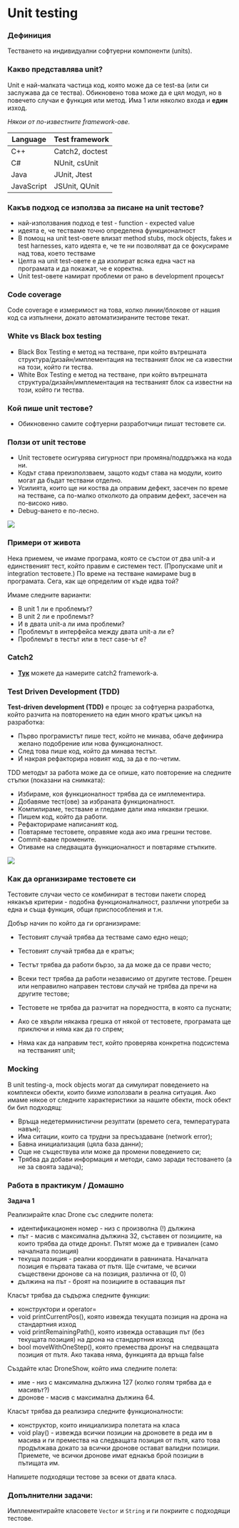 <h1>Unit testing</h1>

<h3>Дефиниция</h3>

Тестването на индивидуални софтуерни компоненти (units).

<h3>Какво представлява unit?</h3>

Unit е най-малката частица код, която може да се test-ва (или си заслужава да се тества).
Обикновено това може да е цял модул, но в повечето случаи е функция или метод.
Има 1 или няколко входа и **един** изход.

*Някои от по-известните framework-ове.*

|Language  |Test framework  |
|----------|----------------|
|C++       |Catch2, doctest|
|C#        |NUnit, csUnit   |
|Java      |JUnit, Jtest    |
|JavaScript|JSUnit, QUnit   |

<h3>Какъв подход се използва за писане на unit тестове?</h3>

- най-използвания подход е test \- function \- expected value
- идеята е, че тестваме точно определена функционалност
- В помощ на unit test-овете влизат method stubs, mock objects, fakes и test harnesses, 
като идеята е, че те ни позволяват да се фокусираме над това, което тестваме
- Целта на unit test-овете е да изолират всяка една част на програмата и да покажат, че е коректна.
- Unit test-овете намират проблеми от рано в development процесът

<h3>Code coverage</h3>

Code coverage е измеримост на това, колко линии/блокове от нашия код са изпълнени, докато автоматизираните тестове текат.

<h3>White vs Black box testing</h3>

- Black Box Testing е метод на тестване, при който вътрешната структура/дизайн/имплементация на тестваният блок не са известни на този, който ги тества.
- White Box Testing е метод на тестване, при който вътрешната структура/дизайн/имплементация на тестваният блок са известни на този, който ги тества.

<h3>Кой пише unit тестове?</h3>

- Обикновенно самите софтуерни разработчици пишат тестовете си.

<h3>Ползи от unit тестове</h3>

- Unit тестовете осигурява сигурност при промяна/поддръжка на кода ни.
- Кодът става преизползваем, защото кодът става на модули, които могат да бъдат тествани отделно.
- Усилията, които ще ни коства да оправим дефект, засечен по време на тестване, са по-малко отколкото да оправим дефект, засечен на по-високо ниво.
- Debug-ването е по-лесно.

![](https://www.twilio.com/content/dam/twilio-com/global/en/blog/legacy/2022/unit-integration-end-to-end-testing-difference/MyR86UeunZJcErQJmlEoEwWpAt56uIH2k2mHFqfsA95S2Rh9JsLmp0J6spDvo2XgdulDZ3oh0pIA_c6npsI7.png)

<h3>Примери от живота</h3>

Нека приемем, че имаме програма, която се състои от два unit-а и единственият тест, който правим е системен тест. (Пропускаме unit и integration тестовете.)
По време на тестване намираме bug в програмата. Сега, как ще определим от къде идва той?

Имаме следните варианти:

- В unit 1 ли е проблемът?
- В unit 2 ли е проблемът?
- И в двата unit-а ли има проблеми?
- Проблемът в интерфейса между двата unit-а ли е?
- Проблемът в тестът или в тест case-ът е?

<h3>Catch2</h3>

- **[Тук](https://github.com/catchorg/Catch2)** можете да намерите catch2 framework-а.

<h3>Test Driven Development (TDD)</h3>

**Test-driven development (TDD)** е процес за софтуерна разработка, който разчита на повторението на един много кратък цикъл на разработка:

- Първо програмистът пише тест, който не минава, обаче дефинира желано подобрение или нова функционалност.
- След това пише код, който да минава тестът.
- И накрая рефакторира новият код, за да е по-четим.

TDD методът за работа може да се опише, като повторение на следните стъпки (показани на снимката):

- Избираме, коя функционалност трябва да се имплементира.
- Добавяме тест(ове) за избраната функционалност.
- Компилираме, тестваме и гледаме дали има някакви грешки.
- Пишем код, който да работи.
- Рефакторираме написаният код.
- Повтаряме тестовете, оправяме кода ако има грешни тестове.
- Commit-ваме промените.
- Отиваме на следващата функционалност и повтаряме стъпките.

![](https://i.ibb.co/61tp58D/TDD.png)

<h3>Как да организираме тестовете си</h3>

Тестовите случаи често се комбинират в тестови пакети според някакъв критерии - подобна функционалналност, различни употреби за една и съща функция, общи приспособления и т.н.

Добър начин по който да ги организираме:

- Тестовият случай трябва да тестваме само едно нещо;
- Тестовият случай трябва да е кратък;
- Тестът трябва да работи бързо, за да може да се прави често;
- Всеки тест трябва да работи независимо от другите тестове. Грешен или неправилно направен тестови случай не трябва да пречи на другите тестове;
- Тестовете не трябва да разчитат на поредността, в която са пуснати;

- Ако се хвърли някаква грешка от някой от тестовете, програмата ще приключи и няма как да го спрем;
- Няма как да направим тест, който проверява конкретна подсистема на тестваният unit;

<h3>Mocking</h3>

В unit testing-а, mock objects могат да симулират поведението на комплекси обекти, които бихме използвали в реална ситуация. Ако имаме някое от следните характеристики за нашите обекти, mock обект би бил подходящ:

- Връща недетерминистични резултати (времето сега, температурата навън);
- Има ситации, които са трудни за пресъздаване (network error);
- Бавна инициализация (цяла база данни);
- Още не съществува или може да промени поведението си;
- Трябва да добави информация и методи, само заради тестоването (а не за своята задача);

<h3>Работа в практикум / Домашно</h3>

**Задача 1**

Реализирайте клас Drone със следните полета:
- идентификационен номер - низ с произволна (!) дължина
- път - масив с максимална дължина 32, съставен от позициите, на които трябва да отиде дронът. Пътят може да е тривиален (само началната позиция)
- текуща позиция - реални координати в равнината. Началната позиция е първата такава от пътя. Ще считаме, че всички съществени дронове са на позиция, различна от (0, 0)
- дължина на път - броят на позициите в оставащия път

Класът трябва да съдържа следните функции:
- конструктори и operator=
- void printCurrentPos(), която извежда текущата позиция на дрона на стандартния изход
- void printRemainingPath(), която извежда оставащия път (без текущата позиция) на дрона на стандартния изход
- bool moveWithOneStep(), която премества дронът на следващата позиция от пътя. Ако такава няма, функцията да връща false

Създайте клас DroneShow, който има следните полета:
- име - низ с максимална дължина 127 (колко голям трябва да е масивът?)
- дронове - масив с максимална дължина 64.

Класът трябва да реализира следните функционалности:
- конструктор, които инициализира полетата на класа
- void play() - извежда всички позиции на дроновете в реда им в масива и ги премества на следващата позиция от пътя, като това продължава докато за всички дронове остават валидни позиции. Приемете, че всички дронове имат еднакъв брой позиции в пътищата им.

Напишете подходящи тестове за всеки от двата класа.


### Допълнителни задачи:

Имплементирайте класовете `Vector` и `String` и ги покриите с подходящи тестове.
